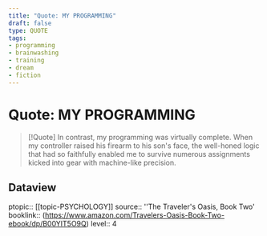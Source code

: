 ```yaml
---
title: "Quote: MY PROGRAMMING"
draft: false
type: QUOTE
tags:
- programming
- brainwashing
- training
- dream
- fiction
---
```


# Quote: MY PROGRAMMING
> [!Quote]
> In contrast, my programming was virtually complete.
> When my controller raised his firearm to his son's face, the well-honed logic that had so faithfully enabled me to survive numerous assignments kicked into gear with machine-like precision.

## Dataview
ptopic:: [[topic-PSYCHOLOGY]]
source:: ''The Traveler's Oasis, Book Two'
booklink:: (https://www.amazon.com/Travelers-Oasis-Book-Two-ebook/dp/B00YIT5O9Q)
level:: 4
